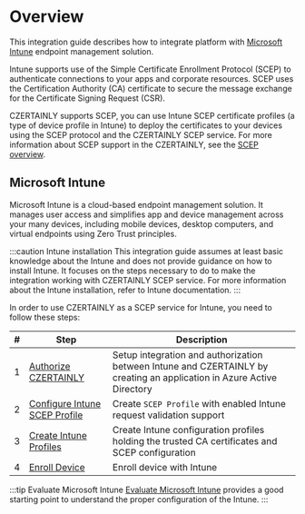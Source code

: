 # Overview

This integration guide describes how to integrate platform with [Microsoft Intune](https://learn.microsoft.com/mem/intune/fundamentals/what-is-intune) endpoint management solution.

Intune supports use of the Simple Certificate Enrollment Protocol (SCEP) to authenticate connections to your apps and corporate resources. SCEP uses the Certification Authority (CA) certificate to secure the message exchange for the Certificate Signing Request (CSR).

CZERTAINLY supports SCEP, you can use Intune SCEP certificate profiles (a type of device profile in Intune) to deploy the certificates to your devices using the SCEP protocol and the CZERTAINLY SCEP service. For more information about SCEP support in the CZERTAINLY, see the [SCEP overview](../../protocols/scep/overview).

## Microsoft Intune

Microsoft Intune is a cloud-based endpoint management solution. It manages user access and simplifies app and device management across your many devices, including mobile devices, desktop computers, and virtual endpoints using Zero Trust principles.

:::caution Intune installation
This integration guide assumes at least basic knowledge about the Intune and does not provide guidance on how to install Intune. It focuses on the steps necessary to do to make the integration working with CZERTAINLY SCEP service. For more information about the Intune installation, refer to Intune documentation.
:::

In order to use CZERTAINLY as a SCEP service for Intune, you need to follow these steps:

| # | Step                                                     | Description                                                                                                            |
|---|----------------------------------------------------------|------------------------------------------------------------------------------------------------------------------------|
| 1 | [Authorize CZERTAINLY](./authorize-czertainly)           | Setup integration and authorization between Intune and CZERTAINLY by creating an application in Azure Active Directory |
| 2 | [Configure Intune SCEP Profile](./configure-scep-intune) | Create `SCEP Profile` with enabled Intune request validation support                                                   |
| 3 | [Create Intune Profiles](./create-intune-profiles)       | Create Intune configuration profiles holding the trusted CA certificates and SCEP configuration                        |
| 4 | [Enroll Device](./enroll-device)                         | Enroll device with Intune                                                                                              |

:::tip Evaluate Microsoft Intune
[Evaluate Microsoft Intune](https://learn.microsoft.com/en-us/mem/intune/fundamentals/try-intune-overview) provides a good starting point to understand the proper configuration of the Intune.
:::